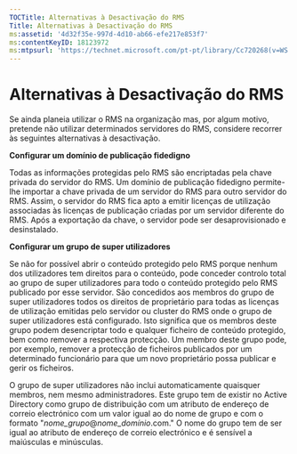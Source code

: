 ```yaml
---
TOCTitle: Alternativas à Desactivação do RMS
Title: Alternativas à Desactivação do RMS
ms:assetid: '4d32f35e-997d-4d10-ab66-efe217e853f7'
ms:contentKeyID: 18123972
ms:mtpsurl: 'https://technet.microsoft.com/pt-pt/library/Cc720268(v=WS.10)'
---
```


Alternativas à Desactivação do RMS
==================================

Se ainda planeia utilizar o RMS na organização mas, por algum motivo, pretende não utilizar determinados servidores do RMS, considere recorrer às seguintes alternativas à desactivação.

**Configurar um domínio de publicação fidedigno**

Todas as informações protegidas pelo RMS são encriptadas pela chave privada do servidor do RMS. Um domínio de publicação fidedigno permite-lhe importar a chave privada de um servidor do RMS para outro servidor do RMS. Assim, o servidor do RMS fica apto a emitir licenças de utilização associadas às licenças de publicação criadas por um servidor diferente do RMS. Após a exportação da chave, o servidor pode ser desaprovisionado e desinstalado.

**Configurar um grupo de super utilizadores**

Se não for possível abrir o conteúdo protegido pelo RMS porque nenhum dos utilizadores tem direitos para o conteúdo, pode conceder controlo total ao grupo de super utilizadores para todo o conteúdo protegido pelo RMS publicado por esse servidor. São concedidos aos membros do grupo de super utilizadores todos os direitos de proprietário para todas as licenças de utilização emitidas pelo servidor ou cluster do RMS onde o grupo de super utilizadores está configurado. Isto significa que os membros deste grupo podem desencriptar todo e qualquer ficheiro de conteúdo protegido, bem como remover a respectiva protecção. Um membro deste grupo pode, por exemplo, remover a protecção de ficheiros publicados por um determinado funcionário para que um novo proprietário possa publicar e gerir os ficheiros.

O grupo de super utilizadores não inclui automaticamente quaisquer membros, nem mesmo administradores. Este grupo tem de existir no Active Directory como grupo de distribuição com um atributo de endereço de correio electrónico com um valor igual ao do nome de grupo e com o formato "*nome\_grupo*@*nome\_domínio*.com." O nome do grupo tem de ser igual ao atributo de endereço de correio electrónico e é sensível a maiúsculas e minúsculas.
